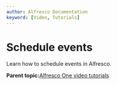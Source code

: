 ```yaml
---
author: Alfresco Documentation
keyword: [Video, Tutorials]
---
```


# Schedule events

Learn how to schedule events in Alfresco.

  

**Parent topic:**[Alfresco One video tutorials](../topics/alfresco-video-tutorials.md)

